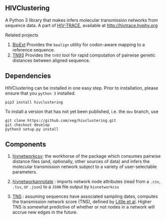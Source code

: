 HIVClustering
-------------

A Python 3 library that makes infers molecular transmission networks from sequence data. A part of [HIV-TRACE](https://academic.oup.com/mbe/article/35/7/1812/4833215), available at http://hivtrace.hyphy.org

Related projects

1. [BioExt](https://github.com/veg/bioext) Provides the `bealign` utility for codon-aware mapping to a reference sequence.
2. [TN93](https://github.com/veg/tn93) Provides the `tn93` tool for rapid computation of pairwise genetic distances between aligned sequence. 
 
Dependencies
------------

HIVClustering can be installed in one easy step.  Prior to installation, please
ensure that you `python 3` installed. 

`pip3 install hivclustering`

To install a version that has not yet been published, i.e. the `dev` branch, use 

```
git clone https://github.com/veg/hivclustering.git
git checkout develop
python3 setup.py install
```
    
Components
-----

1. [hivnetworkcsv](https://github.com/veg/hivclustering/wiki/hivnetworkcsv): the workhorse of the package which consumes pairwise distance files (and, optionally, other sources of data) and infers the molecular transmission network subject to a variety of user-selectable parameters. 

2. [hivnetworkannotate](https://github.com/veg/hivclustering/wiki/hivnetworkannotate) : imports network node attributes (read from a `.csv`, `.tsv`, or `.json`) to a  `JSON` file output by `hivnetworkcsv`

3. [TNS](https://github.com/veg/hivclustering/wiki/TNS) : assuming sequences have associated sampling dates, computes the transmission network score (TNS), defined by [Little et al](https://www.ncbi.nlm.nih.gov/pubmed/24901437). Higher TNS is somewhat predictive of whether or not nodes in a network will accrue new edges in the future.
